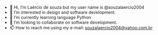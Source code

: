 - 👋 Hi, I’m Laércio de souza but my user name is @souzalaercio2004
- 👀 I’m interested in design and software development.
- 🌱 I’m currently learning language Python
- 💞️ I’m looking to collaborate on software development.
- 📫 How to reach me using my e-mail: souzalaercio2004@yahoo.com.br

<!---
souzalaercio2004/souzalaercio2004 is a ✨ special ✨ repository because its `README.md` (this file) appears on your GitHub profile.
You can click the Preview link to take a look at your changes.

--->
